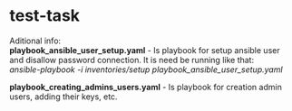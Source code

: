 # test-task

Aditional info:  
**playbook_ansible_user_setup.yaml** - Is playbook for setup ansible user and disallow password connection.
It is need be running like that:  
*ansible-playbook -i inventories/setup playbook_ansible_user_setup.yaml*

**playbook_creating_admins_users.yaml** - Is playbook for creation admin users, adding their keys, etc.
